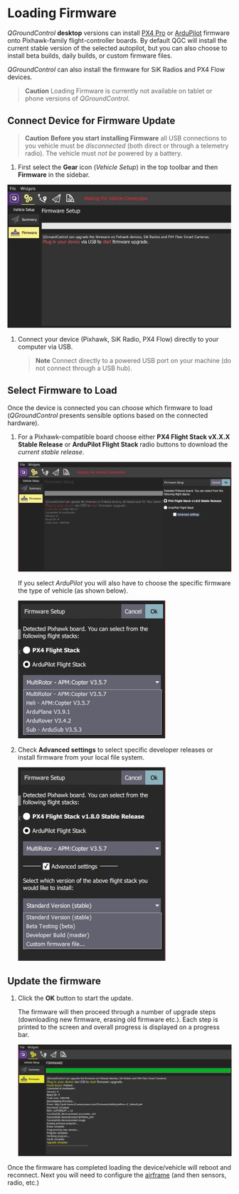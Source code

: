 # Loading Firmware

*QGroundControl* **desktop** versions can install [PX4 Pro](http://px4.io/) or [ArduPilot](http://ardupilot.com) firmware onto Pixhawk-family flight-controller boards. By default QGC will install the current stable version of the selected autopilot, but you can also choose to install beta builds, daily builds, or custom firmware files. 

*QGroundControl* can also install the firmware for SiK Radios and PX4 Flow devices.

> **Caution** Loading Firmware is currently not available on tablet or phone versions of *QGroundControl*.


## Connect Device for Firmware Update

> **Caution** **Before you start installing Firmware** all USB connections to you vehicle must be *disconnected* (both direct or through a telemetry radio). The vehicle must *not be* powered by a battery.

1. First select the **Gear** icon (*Vehicle Setup*) in the top toolbar and then **Firmware** in the sidebar. 

  ![Firmware disconnected](../../assets/setup/firmware/firmware_disconnected.jpg)

1. Connect your device (Pixhawk, SiK Radio, PX4 Flow) directly to your computer via USB. 

   > **Note** Connect directly to a powered USB port on your machine (do not connect through a USB hub).


## Select Firmware to Load

Once the device is connected you can choose which firmware to load (*QGroundControl* presents sensible options based on the connected hardware). 

1. For a Pixhawk-compatible board choose either **PX4 Flight Stack vX.X.X Stable Release** or **ArduPilot Flight Stack** radio buttons to download the *current stable release*.

   ![Select PX4](../../assets/setup/firmware/firmware_select_default_px4.jpg)

   If you select *ArduPilot* you will also have to choose the specific firmware the type of vehicle (as shown below).
   
   ![Select ArduPilot](../../assets/setup/firmware/firmware_selection_ardupilot.jpg)
1. Check **Advanced settings** to select specific developer releases or install firmware from your local file system.

   ![ArduPilot - Advanced Settings](../../assets/setup/firmware/firmware_selection_advanced_settings.jpg)
   

## Update the firmware

1. Click the **OK** button to start the update.

   The firmware will then proceed through a number of upgrade steps (downloading new firmware, erasing old firmware etc.). Each step is printed to the screen and overall progress is displayed on a progress bar.
   
   ![](../../assets/setup/firmware_upgrade_complete.jpg)
   
Once the firmware has completed loading the device/vehicle will reboot and reconnect. 
Next you will need to configure the [airframe](../SetupView/Airframe.md) (and then sensors, radio, etc.)

